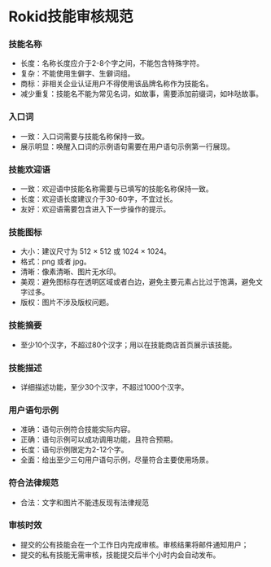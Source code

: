 # Rokid技能审核规范

### 技能名称
- 长度：名称长度应介于2-8个字之间，不能包含特殊字符。
- 复杂：不能使用生僻字、生僻词组。 
- 商标：非相关企业认证用户不得使用该品牌名称作为技能名。 
- 减少重复：技能名不能为常见名词，如故事，需要添加前缀词，如咔哒故事。


### 入口词
- 一致：入口词需要与技能名称保持一致。 
- 展示明显：唤醒入口词的示例语句需要在用户语句示例第一行展现。

### 技能欢迎语
- 一致：欢迎语中技能名称需要与已填写的技能名称保持一致。 
- 长度：欢迎语长度建议介于30-60字，不宜过长。
- 友好：欢迎语需要包含进入下一步操作的提示。

### 技能图标
- 大小：建议尺寸为 512 × 512 或 1024 × 1024。
- 格式：png 或者 jpg。 
- 清晰：像素清晰、图片无水印。 
- 美观：避免图标存在透明区域或者白边，避免主要元素占比过于饱满，避免文字过多。 
- 版权：图片不涉及版权问题。

### 技能摘要
- 至少10个汉字，不超过80个汉字；用以在技能商店首页展示该技能。

### 技能描述
- 详细描述功能，至少30个汉字，不超过1000个汉字。

### 用户语句示例
- 准确：语句示例符合技能实际内容。 
- 正确：语句示例可以成功调用功能，且符合预期。 
- 长度：语句示例限定为2-12个字。 
- 全面：给出至少三句用户语句示例，尽量符合主要使用场景。

### 符合法律规范
- 合法：文字和图片不能违反现有法律规范

### 审核时效
- 提交的公有技能会在一个工作日内完成审核。审核结果将邮件通知用户；
- 提交的私有技能无需审核，技能提交后半个小时内会自动发布。


